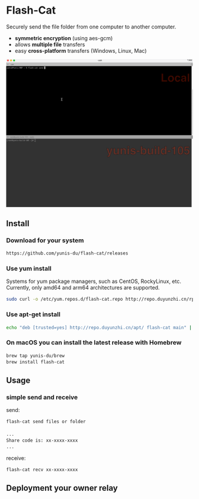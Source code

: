 # Flash-Cat

Securely send the file folder from one computer to another computer.

- **symmetric encryption** (using aes-gcm)
- allows **multiple file** transfers
- easy **cross-platform** transfers (Windows, Linux, Mac)

![dream_TradingCard](./flash-cat-demo.gif)

## Install

### Download for your system
```bash
https://github.com/yunis-du/flash-cat/releases
```

### Use yum install
Systems for yum package managers, such as CentOS, RockyLinux, etc. Currently, only amd64 and arm64 architectures are supported.

```bash
sudo curl -o /etc/yum.repos.d/flash-cat.repo http://repo.duyunzhi.cn/rpm/flash-cat/flash-cat.repo && sudo yum install flash-cat -y
```

### Use apt-get install

```bash
echo "deb [trusted=yes] http://repo.duyunzhi.cn/apt/ flash-cat main" | sudo tee /etc/apt/sources.list.d/flash-cat.list && sudo apt-get update && sudo apt-get install flash-cat
```

### On macOS you can install the latest release with Homebrew
```bash
brew tap yunis-du/brew
brew install flash-cat
```

## Usage

### simple send and receive
send:
```bash
flash-cat send files or folder

...
Share code is: xx-xxxx-xxxx
...
```
receive:
```bash
flash-cat recv xx-xxxx-xxxx
```

## Deployment your owner relay
